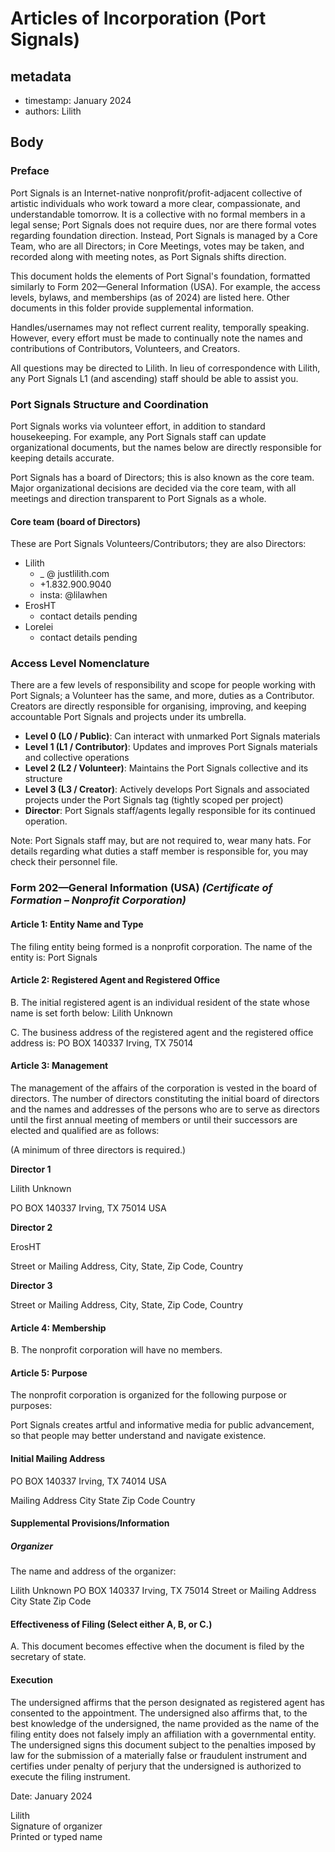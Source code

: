 # Articles of Incorporation (Port Signals)

## metadata
+ timestamp: January 2024
+ authors: Lilith

## Body

### Preface

Port Signals is an Internet-native nonprofit/profit-adjacent collective of artistic individuals who work toward a more clear, compassionate, and understandable tomorrow. It is a collective with no formal members in a legal sense; Port Signals does not require dues, nor are there formal votes regarding foundation direction. Instead, Port Signals is managed by a Core Team, who are all Directors; in Core Meetings, votes may be taken, and recorded along with meeting notes, as Port Signals shifts direction.

This document holds the elements of Port Signal's foundation, formatted similarly to Form 202—General Information (USA). For example, the access levels, bylaws, and memberships (as of 2024) are listed here. Other documents in this folder provide supplemental information.

Handles/usernames may not reflect current reality, temporally speaking. However, every effort must be made to continually note the names and contributions of Contributors, Volunteers, and Creators.

All questions may be directed to Lilith. In lieu of correspondence with Lilith, any Port Signals L1 (and ascending) staff should be able to assist you.

### Port Signals Structure and Coordination

Port Signals works via volunteer effort, in addition to standard housekeeping. For example, any Port Signals staff can update organizational documents, but the names below are directly responsible for keeping details accurate.

Port Signals has a board of Directors; this is also known as the core team. Major organizational decisions are decided via the core team, with all meetings and direction transparent to Port Signals as a whole.

#### Core team (board of Directors)

These are Port Signals Volunteers/Contributors; they are also Directors:

* Lilith
    + _ @ justlilith.com
    + +1.832.900.9040
    + insta: @lilawhen
* ErosHT
    + contact details pending
* Lorelei
    + contact details pending

### Access Level Nomenclature

There are a few levels of responsibility and scope for people working with Port Signals; a Volunteer has the same, and more, duties as a Contributor. Creators are directly responsible for organising, improving, and keeping accountable Port Signals and projects under its umbrella.

+ **Level 0 (L0 / Public)**: Can interact with unmarked Port Signals materials
+ **Level 1 (L1 / Contributor)**: Updates and improves Port Signals materials and collective operations
+ **Level 2 (L2 / Volunteer)**: Maintains the Port Signals collective and its structure
+ **Level 3 (L3 / Creator)**: Actively develops Port Signals and associated projects under the Port Signals tag (tightly scoped per project)
+ **Director**: Port Signals staff/agents legally responsible for its continued operation.

Note: Port Signals staff may, but are not required to, wear many hats. For details regarding what duties a staff member is responsible for, you may check their personnel file.

### Form 202—General Information (USA) _(Certificate of Formation – Nonprofit Corporation)_

#### Article 1: Entity Name and Type
The filing entity being formed is a nonprofit corporation. The name of the entity is: Port Signals

#### Article 2: Registered Agent and Registered Office

B. The initial registered agent is an individual resident of the state whose name is set forth below:
Lilith Unknown

C. The business address of the registered agent and the registered office address is:
PO BOX 140337 Irving, TX 75014

#### Article 3: Management
The management of the affairs of the corporation is vested in the board of directors. The number of
directors constituting the initial board of directors and the names and addresses of the persons who are
to serve as directors until the first annual meeting of members or until their successors are elected and
qualified are as follows:

(A minimum of three directors is required.)

**Director 1**

Lilith Unknown

PO BOX 140337 Irving, TX 75014 USA

**Director 2**

ErosHT

Street or Mailing Address, City, State, Zip Code, Country

**Director 3**

Street or Mailing Address, City, State, Zip Code, Country

#### Article 4: Membership

B. The nonprofit corporation will have no members.

#### Article 5: Purpose

The nonprofit corporation is organized for the following purpose or purposes:

Port Signals creates artful and informative media for public advancement, so that people may better understand and navigate existence.

#### Initial Mailing Address

PO BOX 140337 Irving, TX 74014 USA

Mailing Address City State Zip Code Country

#### Supplemental Provisions/Information

##### Organizer

The name and address of the organizer:

Lilith Unknown
PO BOX 140337 Irving, TX 75014
Street or Mailing Address City State Zip Code

#### Effectiveness of Filing (Select either A, B, or C.)
A. This document becomes effective when the document is filed by the secretary of state.

#### Execution
The undersigned affirms that the person designated as registered agent has consented to the appointment. The undersigned also affirms that, to the best knowledge of the undersigned, the name provided as the name of the filing entity does not falsely imply an affiliation with a governmental entity. The undersigned signs this document subject to the penalties imposed by law for the submission of a materially false or fraudulent instrument and certifies under penalty of perjury that the undersigned is authorized to execute the filing instrument.

Date: January 2024

Lilith  
Signature of organizer  
Printed or typed name